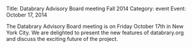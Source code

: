 Title: Databrary Advisory Board meeting Fall 2014 
Category: event
Event: October 17, 2014

The Databrary Advisory Board meeting is on Friday October 17th in New York City. We are delighted to present the new features of databrary.org and discuss the exciting future of the project. 
